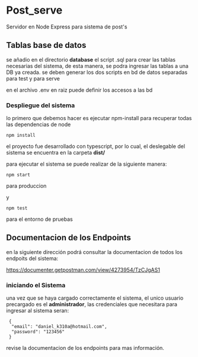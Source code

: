 # Post_serve
Servidor en Node Express para sistema de post's

## Tablas base de datos
  se añadio en el directorio **database** el script .sql para crear las tablas necesarias del sistema, de esta manera, se podra ingresar las tablas a una DB ya creada. se deben generar los dos scripts en bd de datos separadas para test y para serve
  
  en el archivo .env en raiz puede definir los accesos a las bd

### Despliegue del sistema

  lo primero que debemos hacer es ejecutar npm-install para recuperar todas las dependencias de node
  
 ```
npm install
```

 el proyecto fue desarrollado con typescript, por lo cual, el deslegable del sistema se encuentra en la carpeta **dist/**
  
 para ejecutar el sistema se puede realizar de la siguiente manera:
 ```
npm start
```
para produccion

y 

 ```
npm test
```
para el entorno de pruebas


## Documentacion de los Endpoints

en la siguiente dirección podrá consultar la documentacion de todos los endpoits del sistema:

https://documenter.getpostman.com/view/4273954/TzCJgAS1

### iniciando el Sistema

  una vez que se haya cargado correctamente el sistema, el unico usuario precargado es el **administrador**, las credenciales que necesitara para ingresar al sistema seran:
  
  ```
   {
    "email": "daniel_k310a@hotmail.com",
    "password": "123456"
   }
```

revise la documentacion de los endpoints para mas información.



